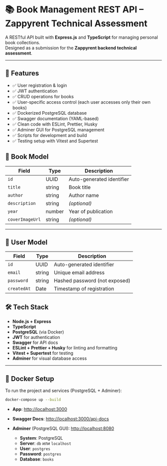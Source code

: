 # 📚 Book Management REST API – Zappyrent Technical Assessment

A RESTful API built with **Express.js** and **TypeScript** for managing personal book collections.  
Designed as a submission for the **Zappyrent backend technical assessment**.

---

## 🚀 Features

- ✅ User registration & login
- ✅ JWT authentication
- ✅ CRUD operations for books
- ✅ User-specific access control (each user accesses only their own books)
- ✅ Dockerized PostgreSQL database
- ✅ Swagger documentation (YAML-based)
- ✅ Clean code with ESLint, Prettier, Husky
- ✅ Adminer GUI for PostgreSQL management
- ✅ Scripts for development and build
- ✅ Testing setup with Vitest and Supertest

## 📘 Book Model

| Field           | Type     | Description               |
|----------------|----------|---------------------------|
| `id`           | UUID     | Auto-generated identifier |
| `title`        | string   | Book title                |
| `author`       | string   | Author name               |
| `description`  | string   | *(optional)*              |
| `year`         | number   | Year of publication       |
| `coverImageUrl`| string   | *(optional)*              |

---

## 👤 User Model

| Field       | Type   | Description                    |
|-------------|--------|--------------------------------|
| `id`        | UUID   | Auto-generated identifier      |
| `email`     | string | Unique email address           |
| `password`  | string | Hashed password (not exposed)  |
| `createdAt` | Date   | Timestamp of registration      |


## 🛠️ Tech Stack

- **Node.js + Express**
- **TypeScript**
- **PostgreSQL** (via Docker)
- **JWT** for authentication
- **Swagger** for API docs
- **ESLint + Prettier + Husky** for linting and formatting
- **Vitest + Supertest** for testing
- **Adminer** for visual database access

---

## 🐳 Docker Setup

To run the project and services (PostgreSQL + Adminer):

```bash
docker-compose up --build
```

- **App**: [http://localhost:3000](http://localhost:3000)

- **Swagger Docs**: [http://localhost:3000/api-docs](http://localhost:3000/api-docs)

- **Adminer** (PostgreSQL GUI): [http://localhost:8080](http://localhost:8080)
  - **System**: PostgreSQL
  - **Server**: `db` или `localhost`
  - **User**: `postgres`
  - **Password**: `postgres`
  - **Database**: `books`
